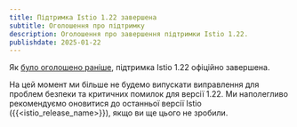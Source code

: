 ```yaml
---
title: Підтримка Istio 1.22 завершена
subtitle: Оголошення про підтримку
description: Оголошення про завершення підтримки Istio 1.22.
publishdate: 2025-01-22
---
```


Як [було оголошено раніше](/news/support/announcing-1.22-eol/), підтримка Istio 1.22 офіційно завершена.

На цей момент ми більше не будемо випускати виправлення для проблем безпеки та критичних помилок для версії 1.22. Ми наполегливо рекомендуємо оновитися до останньої версії Istio ({{<istio_release_name>}}), якщо ви ще цього не зробили.
